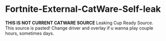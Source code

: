 # Fortnite-External-CatWare-Self-leak

**THIS IS NOT CURRENT CATWARE SOURCE**
Leaking Cup Ready Source. This source is pasted! Change driver and overlay if u wanna play couple hours, sometimes days. 
